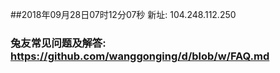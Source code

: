 ##2018年09月28日07时12分07秒 新址: 104.248.112.250
### 兔友常见问题及解答: https://github.com/wanggonging/d/blob/w/FAQ.md
